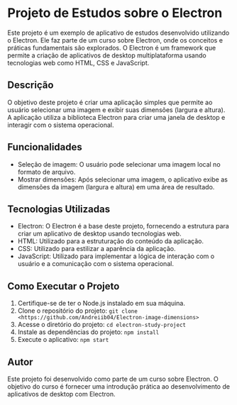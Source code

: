 # Projeto de Estudos sobre o Electron

Este projeto é um exemplo de aplicativo de estudos desenvolvido utilizando o Electron. Ele faz parte de um curso sobre Electron, onde os conceitos e práticas fundamentais são explorados. O Electron é um framework que permite a criação de aplicativos de desktop multiplataforma usando tecnologias web como HTML, CSS e JavaScript.

## Descrição

O objetivo deste projeto é criar uma aplicação simples que permite ao usuário selecionar uma imagem e exibir suas dimensões (largura e altura). A aplicação utiliza a biblioteca Electron para criar uma janela de desktop e interagir com o sistema operacional.

## Funcionalidades

- Seleção de imagem: O usuário pode selecionar uma imagem local no formato de arquivo.
- Mostrar dimensões: Após selecionar uma imagem, o aplicativo exibe as dimensões da imagem (largura e altura) em uma área de resultado.

## Tecnologias Utilizadas

- Electron: O Electron é a base deste projeto, fornecendo a estrutura para criar um aplicativo de desktop usando tecnologias web.
- HTML: Utilizado para a estruturação do conteúdo da aplicação.
- CSS: Utilizado para estilizar a aparência da aplicação.
- JavaScript: Utilizado para implementar a lógica de interação com o usuário e a comunicação com o sistema operacional.

## Como Executar o Projeto

1. Certifique-se de ter o Node.js instalado em sua máquina.
2. Clone o repositório do projeto: `git clone <https://github.com/Andreiib04/Electron-image-dimensions>`
3. Acesse o diretório do projeto: `cd electron-study-project`
4. Instale as dependências do projeto: `npm install`
5. Execute o aplicativo: `npm start`

## Autor

Este projeto foi desenvolvido como parte de um curso sobre Electron. O objetivo do curso é fornecer uma introdução prática ao desenvolvimento de aplicativos de desktop com Electron.
